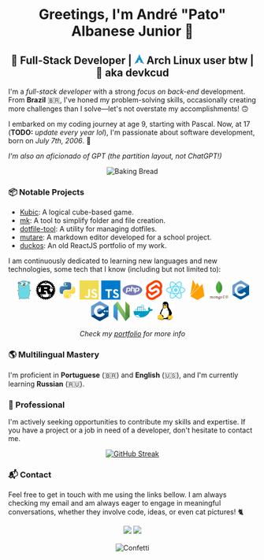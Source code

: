 <h1 align="center">Greetings, I'm André "Pato" Albanese Junior 👋</h1>
<h2 align="center">🚀 Full-Stack Developer | <img height="20" src="icons/archlinux.svg"> Arch Linux user btw | 🦆 aka devkcud</h2>

I'm a _full-stack developer_ with a strong _focus on back-end_ development. From **Brazil** 🇧🇷, I've honed my problem-solving skills, occasionally creating more challenges than I solve—let's not overstate my accomplishments! 🙃

I embarked on my coding journey at age 9, starting with Pascal. Now, at 17 (**TODO:** _update every year lol_), I'm passionate about software development, born on _July 7th, 2006_. 🎈

_I'm also an aficionado of GPT (the partition layout, not ChatGPT!)_

<div align="center">
	<img src="https://i.imgur.com/1gSB77J.gif" alt="Baking Bread" />
</div>

### 📦️ Notable Projects

* [Kubic](https://github.com/devkcud/Kubic): A logical cube-based game.
* [mk](https://github.com/devkcud/mk): A tool to simplify folder and file creation.
* [dotfile-tool](https://github.com/devkcud/dotfile-tool): A utility for managing dotfiles.
* [mutare](https://github.com/devkcud/mutare): A markdown editor developed for a school project.
* [duckos](https://github.com/devkcud/duckos): An old ReactJS portfolio of my work.

I am continuously dedicated to learning new languages and new technologies, some tech that I know (including but not limited to):

<div align="center">
	<img alt="go" height="40" width="40" src="https://raw.githubusercontent.com/devicons/devicon/master/icons/go/go-original.svg">
	<img alt="rust" height="40" width="40" src="https://raw.githubusercontent.com/devicons/devicon/master/icons/rust/rust-plain.svg">
	<img alt="python" height="40" width="40" src="https://raw.githubusercontent.com/devicons/devicon/master/icons/python/python-original.svg">
	<img alt="js" height="40" width="40" src="https://raw.githubusercontent.com/devicons/devicon/master/icons/javascript/javascript-plain.svg">
	<img alt="ts" height="40" width="40" src="https://raw.githubusercontent.com/devicons/devicon/master/icons/typescript/typescript-plain.svg">
	<img alt="php" height="40" width="40" src="https://raw.githubusercontent.com/devicons/devicon/master/icons/php/php-plain.svg">
	<img alt="svelte" height="40" width="40" src="https://raw.githubusercontent.com/devicons/devicon/master/icons/svelte/svelte-original.svg">
	<img alt="react" height="40" width="40" src="https://raw.githubusercontent.com/devicons/devicon/master/icons/react/react-original.svg">
	<img alt="firebase" height="40" width="40" src="https://raw.githubusercontent.com/devicons/devicon/master/icons/firebase/firebase-plain.svg">
	<img alt="mongodb" height="40" width="40" src="https://raw.githubusercontent.com/devicons/devicon/master/icons/mongodb/mongodb-original-wordmark.svg">
	<img alt="c" height="40" width="40" src="https://raw.githubusercontent.com/devicons/devicon/master/icons/c/c-original.svg">
	<img alt="cpp" height="40" width="40" src="https://raw.githubusercontent.com/devicons/devicon/master/icons/cplusplus/cplusplus-original.svg">
	<img alt="neovim" height="40" width="40" src="icons/nvim.svg">
	<img alt="docker" height="40" width="40" src="https://raw.githubusercontent.com/devicons/devicon/master/icons/docker/docker-plain.svg">
	<img alt="docker" height="40" width="40" src="https://raw.githubusercontent.com/devicons/devicon/master/icons/linux/linux-original.svg">
</div>

<p align="center">
	<i>Check my <a href="https://devkcud.vercel.app/tech">portfolio</a> for more info</i>
</p>

### 🌎 Multilingual Mastery

I'm proficient in **Portuguese** (🇧🇷) and **English** (🇺🇸), and I'm currently learning **Russian** (🇷🇺).

### 💼 Professional

I'm actively seeking opportunities to contribute my skills and expertise. If you have a project or a job in need of a developer, don't hesitate to contact me.

<p align="center">
	<a href="https://git.io/streak-stats">
		<img src="https://streak-stats.demolab.com?user=devkcud&theme=transparent&hide_border=true&hide_total_contributions=true" alt="GitHub Streak" />
	</a>
</p>

### 📬 Contact

Feel free to get in touch with me using the links bellow. I am always checking my email and am always eager to engage in meaningful conversations, whether they involve code, ideas, or even cat pictures! 🐈️

<div align="center">
	<a href = "mailto:andrescalisejr@gmail.com"><img src="https://img.shields.io/badge/-Gmail-%23cd3c2f?style=for-the-badge&logo=gmail&logoColor=white"></a>
	<a href = "mailto:patommmmm@proton.me"><img src="https://img.shields.io/badge/-Proton%20Mail-%236d4aff?style=for-the-badge&logo=protonmail&logoColor=white"></a>
</div>

<br />

<div align="center">
	<img src="https://i.imgur.com/7NbLOSy.gif" alt="Confetti" />
</div>
